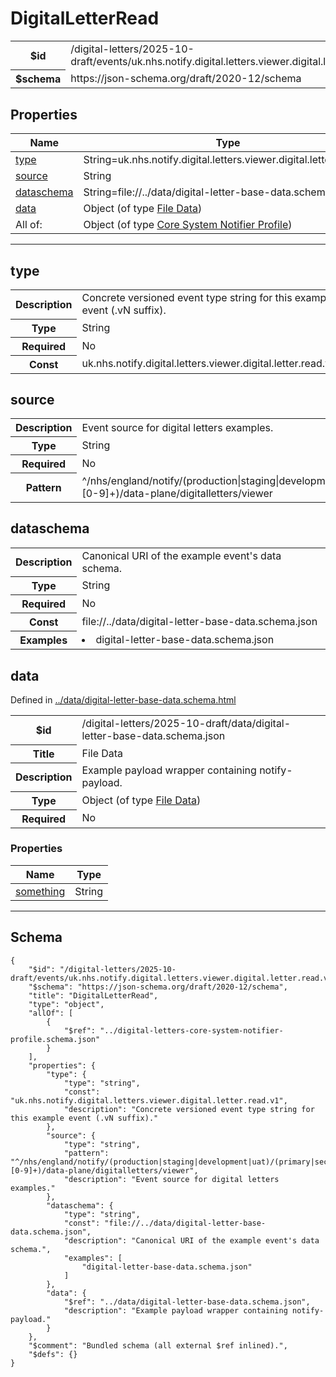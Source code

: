 

# DigitalLetterRead



<table>
<tbody>
<tr><th>$id</th><td>/digital-letters/2025-10-draft/events/uk.nhs.notify.digital.letters.viewer.digital.letter.read.v1.bundle.schema.json</td></tr>
<tr><th>$schema</th><td>https://json-schema.org/draft/2020-12/schema</td></tr>
</tbody>
</table>

## Properties

<table class="jssd-properties-table"><thead><tr><th colspan="2">Name</th><th>Type</th></tr></thead><tbody><tr><td colspan="2"><a href="#type">type</a></td><td>String=uk.nhs.notify.digital.letters.viewer.digital.letter.read.v1</td></tr><tr><td colspan="2"><a href="#source">source</a></td><td>String</td></tr><tr><td colspan="2"><a href="#dataschema">dataschema</a></td><td>String=file://../data/digital-letter-base-data.schema.json</td></tr><tr><td colspan="2"><a href="#data">data</a></td><td>Object (of type <a href="../data/digital-letter-base-data.schema.html">File Data</a>)</td></tr><tr><td colspan="2" rowspan="1">All of:</td><td>Object (of type <a href="../digital-letters-core-system-notifier-profile.schema.html">Core System Notifier Profile</a>)</td></tr></tbody></table>



<hr />


## type


<table class="jssd-property-table">
  <tbody>
    <tr>
      <th>Description</th>
      <td colspan="2">Concrete versioned event type string for this example event (.vN suffix).</td>
    </tr>
    <tr><th>Type</th><td colspan="2">String</td></tr>
    <tr>
      <th>Required</th>
      <td colspan="2">No</td>
    </tr>
    <tr>
      <th>Const</th>
      <td colspan="2">uk.nhs.notify.digital.letters.viewer.digital.letter.read.v1</td>
    </tr>
  </tbody>
</table>




## source


<table class="jssd-property-table">
  <tbody>
    <tr>
      <th>Description</th>
      <td colspan="2">Event source for digital letters  examples.</td>
    </tr>
    <tr><th>Type</th><td colspan="2">String</td></tr>
    <tr>
      <th>Required</th>
      <td colspan="2">No</td>
    </tr>
    <tr>
      <th>Pattern</th>
      <td colspan="2">^/nhs/england/notify/(production|staging|development|uat)/(primary|secondary|dev-[0-9]+)/data-plane/digitalletters/viewer</td>
    </tr>
  </tbody>
</table>




## dataschema


<table class="jssd-property-table">
  <tbody>
    <tr>
      <th>Description</th>
      <td colspan="2">Canonical URI of the example event&#x27;s data schema.</td>
    </tr>
    <tr><th>Type</th><td colspan="2">String</td></tr>
    <tr>
      <th>Required</th>
      <td colspan="2">No</td>
    </tr>
    <tr>
      <th>Const</th>
      <td colspan="2">file://../data/digital-letter-base-data.schema.json</td>
    </tr><tr>
      <th>Examples</th>
      <td colspan="2"><li>digital-letter-base-data.schema.json</li></td>
    </tr>
  </tbody>
</table>




## data

  <p>Defined in <a href="../data/digital-letter-base-data.schema.html">../data/digital-letter-base-data.schema.html</a></p>

<table class="jssd-property-table">
  <tbody>
    <tr>
      <th>$id</th>
      <td colspan="2">/digital-letters/2025-10-draft/data/digital-letter-base-data.schema.json</td>
    </tr>
    <tr>
      <th>Title</th>
      <td colspan="2">File Data</td>
    </tr>
    <tr>
      <th>Description</th>
      <td colspan="2">Example payload wrapper containing notify-payload.</td>
    </tr>
    <tr><th>Type</th><td colspan="2">Object (of type <a href="../data/digital-letter-base-data.schema.html">File Data</a>)</td></tr>
    <tr>
      <th>Required</th>
      <td colspan="2">No</td>
    </tr>
    
  </tbody>
</table>

### Properties
  <table class="jssd-properties-table"><thead><tr><th colspan="2">Name</th><th>Type</th></tr></thead><tbody><tr><td colspan="2"><a href="#datasomething">something</a></td><td>String</td></tr></tbody></table>








<hr />

## Schema
```
{
    "$id": "/digital-letters/2025-10-draft/events/uk.nhs.notify.digital.letters.viewer.digital.letter.read.v1.bundle.schema.json",
    "$schema": "https://json-schema.org/draft/2020-12/schema",
    "title": "DigitalLetterRead",
    "type": "object",
    "allOf": [
        {
            "$ref": "../digital-letters-core-system-notifier-profile.schema.json"
        }
    ],
    "properties": {
        "type": {
            "type": "string",
            "const": "uk.nhs.notify.digital.letters.viewer.digital.letter.read.v1",
            "description": "Concrete versioned event type string for this example event (.vN suffix)."
        },
        "source": {
            "type": "string",
            "pattern": "^/nhs/england/notify/(production|staging|development|uat)/(primary|secondary|dev-[0-9]+)/data-plane/digitalletters/viewer",
            "description": "Event source for digital letters  examples."
        },
        "dataschema": {
            "type": "string",
            "const": "file://../data/digital-letter-base-data.schema.json",
            "description": "Canonical URI of the example event's data schema.",
            "examples": [
                "digital-letter-base-data.schema.json"
            ]
        },
        "data": {
            "$ref": "../data/digital-letter-base-data.schema.json",
            "description": "Example payload wrapper containing notify-payload."
        }
    },
    "$comment": "Bundled schema (all external $ref inlined).",
    "$defs": {}
}
```


